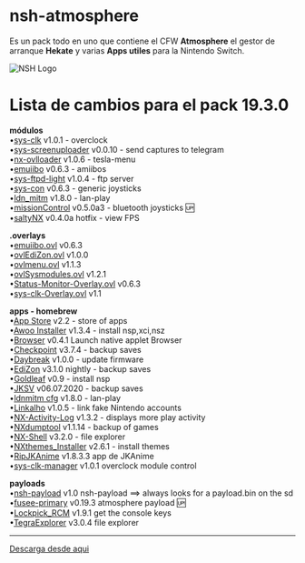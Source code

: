 # nsh-atmosphere
Es un pack todo en uno que contiene el CFW **Atmosphere** el gestor de arranque **Hekate** y varias **Apps utiles** para la Nintendo Switch.

![NSH Logo](https://raw.githubusercontent.com/team-racoon/nsh-atmosphere/master/nsh-logo.png)


# Lista de cambios para el pack 19.3.0

**módulos**  
•[sys-clk](https://github.com/retronx-team/sys-clk/releases) v1.0.1 - overclock   
•[sys-screenuploader](https://github.com/bakatrouble/sys-screenuploader/releases)  v0.0.10 - send captures to telegram  
•[nx-ovlloader](https://github.com/WerWolv/nx-ovlloader/releases) v1.0.6 - tesla-menu  
•[emuiibo](https://github.com/XorTroll/emuiibo/releases) v0.6.3 - amiibos     
•[sys-ftpd-light](https://github.com/cathery/sys-ftpd-light/releases) v1.0.4 - ftp server   
•[sys-con](https://github.com/cathery/sys-con/releases) v0.6.3 - generic joysticks   
•[ldn_mitm](https://github.com/spacemeowx2/ldn_mitm/releases) v1.8.0 - lan-play    
•[missionControl](https://github.com/ndeadly/MissionControl/releases/) v0.5.0a3 - bluetooth joysticks 🆙  
•[saltyNX](https://github.com/masagrator/SaltyNX/releases) v0.4.0a hotfix - view FPS  

**.overlays**  
•[emuiibo.ovl](https://github.com/XorTroll/emuiibo/releases) v0.6.3   
•[ovlEdiZon.ovl](https://github.com/WerWolv/EdiZon/releases) v1.0.0  
•[ovlmenu.ovl](https://github.com/WerWolv/Tesla-Menu/releases) v1.1.3  
•[ovlSysmodules.ovl](https://github.com/WerWolv/ovl-sysmodules/releases) v1.2.1  
•[Status-Monitor-Overlay.ovl](https://github.com/masagrator/Status-Monitor-Overlay/releases) v0.6.3   
•[sys-clk-Overlay.ovl](https://github.com/Sun-Research-University/sys-clk-Overlay/releases) v1.1  

**apps - homebrew**  
•[App Store](https://github.com/vgmoose/hb-appstore/releases) v2.2 - store of apps  
•[Awoo Installer](https://github.com/Huntereb/Awoo-Installer/releases) v1.3.4 - install nsp,xci,nsz   
•[Browser](https://github.com/crc-32/BrowseNX/releases) v0.4.1 Launch native applet Browser   
•[Checkpoint](https://github.com/FlagBrew/Checkpoint/releases) v3.7.4 - backup saves  
•[Daybreak](https://github.com/Atmosphere-NX/Atmosphere/releases) v1.0.0 - update firmware  
•[EdiZon](https://github.com/WerWolv/EdiZon/releases) v3.1.0 nightly - backup saves   
•[Goldleaf](https://github.com/XorTroll/Goldleaf/releases) v0.9 - install nsp     
•[JKSV](https://github.com/J-D-K/JKSV/releases) v06.07.2020 - backup saves  
•[ldnmitm cfg](https://github.com/spacemeowx2/ldn_mitm/releases) v1.8.0 - lan-play   
•[Linkalho](https://github.com/rdmrocha/linkalho/releases) v1.0.5 - link fake Nintendo accounts   
•[NX-Activity-Log](https://github.com/tallbl0nde/NX-Activity-Log/releases) v1.3.2 - displays more play activity  
•[NXdumptool](https://github.com/DarkMatterCore/nxdumptool/releases) v1.1.14  - backup of games   
•[NX-Shell](https://github.com/joel16/NX-Shell/releases) v3.2.0 - file explorer   
•[NXthemes_Installer](https://github.com/exelix11/SwitchThemeInjector/releases) v2.6.1 - install themes   
•[RipJKAnime](https://github.com/darkxex/RipJKNX/releases) v1.8.3.3 app de JKAnime   
•[sys-clk-manager](https://github.com/retronx-team/sys-clk/releases) v1.0.1 overclock module control   

**payloads**  
•[nsh-payload](https://github.com/team-racoon/nsh-atmosphere/releases) v1.0 nsh-payload ==> always looks for a payload.bin on the sd  
•[fusee-primary](https://github.com/Atmosphere-NX/Atmosphere/releases) v0.19.3 atmosphere payload 🆙  
•[Lockpick_RCM](https://github.com/shchmue/Lockpick_RCM/releases) v1.9.1 get the console keys   
•[TegraExplorer](https://github.com/suchmememanyskill/TegraExplorer/releases) v3.0.4 file explorer        


-----------------------------------------------------------------------------
[Descarga desde aqui](https://github.com/team-racoon/nsh-atmosphere/releases)

